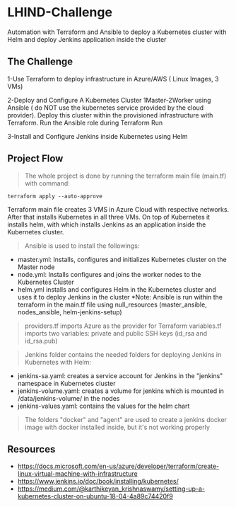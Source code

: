 # LHIND-Challenge
Automation with Terraform and Ansible to deploy a Kubernetes cluster with Helm and deploy Jenkins application inside the cluster


## **The Challenge**

1-Use Terraform to deploy infrastructure in Azure/AWS ( Linux Images, 3 VMs)

2-Deploy and Configure A Kubernetes Cluster 1Master-2Worker using Ansible ( do NOT use the kubernetes service provided by the cloud provider). Deploy this cluster within the provisioned infrastructure with Terraform. Run the Ansible role during Terraform Run

3-Install and Configure Jenkins inside Kubernetes using Helm


## **Project Flow**

> The whole project is done by running the terraform main file (main.tf) with command:
  ```
  terraform apply --auto-approve
  ```
Terraform main file creates 3 VMS in Azure Cloud with respective networks. After that installs Kubernetes in all three VMs. On top of Kubernetes it installs helm, with which installs Jenkins as an application inside the Kubernetes cluster.

> Ansible is used to install the followings:
- master.yml: Installs, configures and initializes Kubernetes cluster on the Master node
- node.yml: Installs configures and joins the worker nodes to the Kubernetes Cluster
- helm.yml installs and configures Helm in the Kubernetes cluster and uses it to deploy Jenkins in the cluster
*Note: Ansible is run within the terraform in the main.tf file using null_resources (master_ansible, nodes_ansible, helm-jenkins-setup)

> providers.tf imports Azure as the provider for Terraform
> variables.tf imports two variables: private and public SSH keys (id_rsa and id_rsa.pub)

> Jenkins folder contains the needed folders for deploying Jenkins in Kubernetes with Helm:
- jenkins-sa.yaml: creates a service account for Jenkins in the "jenkins" namespace in Kubernetes cluster
- jenkins-volume.yaml: creates a volume for jenkins which is mounted in /data/jenkins-volume/ in the nodes
- jenkins-values.yaml: contains the values for the helm chart

> The folders "docker" and "agent" are used to create a jenkins docker image with docker installed inside, but it's not working properly

## **Resources**

- https://docs.microsoft.com/en-us/azure/developer/terraform/create-linux-virtual-machine-with-infrastructure
- https://www.jenkins.io/doc/book/installing/kubernetes/
- https://medium.com/@karthikeyan_krishnaswamy/setting-up-a-kubernetes-cluster-on-ubuntu-18-04-4a89c74420f9
